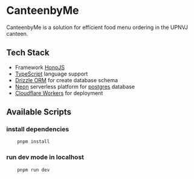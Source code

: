 # CanteenbyMe

CanteenbyMe is a solution for efficient food menu ordering in the UPNVJ canteen.

## Tech Stack

- Framework [HonoJS](https://hono.dev/)
- [TypeScript](https://www.typescriptlang.org/) language support
- [Drizzle ORM](https://orm.drizzle.team/) for create database schema
- [Neon](https://neon.tech/) serverless platform for [postgres](https://www.postgresql.org/) database
- [Cloudflare Workers](https://workers.cloudflare.com/) for deployment

## Available Scripts

### install dependencies

```bash
    pnpm install
```

### run dev mode in localhost

```bash
    pnpm run dev
```
